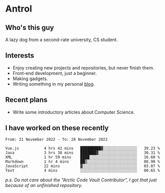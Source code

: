 # Antrol

## Who's this guy

A lazy dog from a second-rate university, CS student.

## Interests

* Enjoy creating new projects and repositories, but never finish them.
* Front-end development, just a beginner.
* Making gadgets.
* Writing something in my personal [blog](https://blog.antrol.xyz/).

## Recent plans

* Write some introductory articles about Computer Science.

<!--
* Try to develop a website for [Anime4KCPP](https://github.com/TianZerL/Anime4KCPP).
* Develop a Markdown renderer which user can customize its css, of course it is GUI-based.~~(If I could finish  it before getting bored)~~
* Work with my [teammates](https://github.com/SWJTU-Lazy-Dogs).
* Find something interests me, as a hobby after finishing my ~~boring~~ homework.
-->

## I have worked on these recently

<!--START_SECTION:waka-->

```text
From: 21 November 2022 - To: 28 November 2022

Vue.js           4 hrs 42 mins   █████████▓░░░░░░░░░░░░░░░   39.23 %
Java             3 hrs 38 mins   ███████▓░░░░░░░░░░░░░░░░░   30.31 %
XML              1 hr 59 mins    ████░░░░░░░░░░░░░░░░░░░░░   16.60 %
Markdown         1 hr 4 mins     ██▒░░░░░░░░░░░░░░░░░░░░░░   08.90 %
JavaScript       22 mins         ▓░░░░░░░░░░░░░░░░░░░░░░░░   03.07 %
Text             4 mins          ░░░░░░░░░░░░░░░░░░░░░░░░░   00.65 %
```

<!--END_SECTION:waka-->

*p.s.  Do not care about the "Arctic Code Vault Contributor", I got that just because of an unfinished repository.*

<!--
**qzmlgfj/qzmlgfj** is a ✨ _special_ ✨ repository because its `README.md` (this file) appears on your GitHub profile.

Here are some ideas to get you started:

- 🔭 I’m currently working on ...
- 🌱 I’m currently learning ...
- 👯 I’m looking to collaborate on ...
- 🤔 I’m looking for help with ...
- 💬 Ask me about ...
- 📫 How to reach me: ...
- 😄 Pronouns: ...
- ⚡ Fun fact: ...
-->

